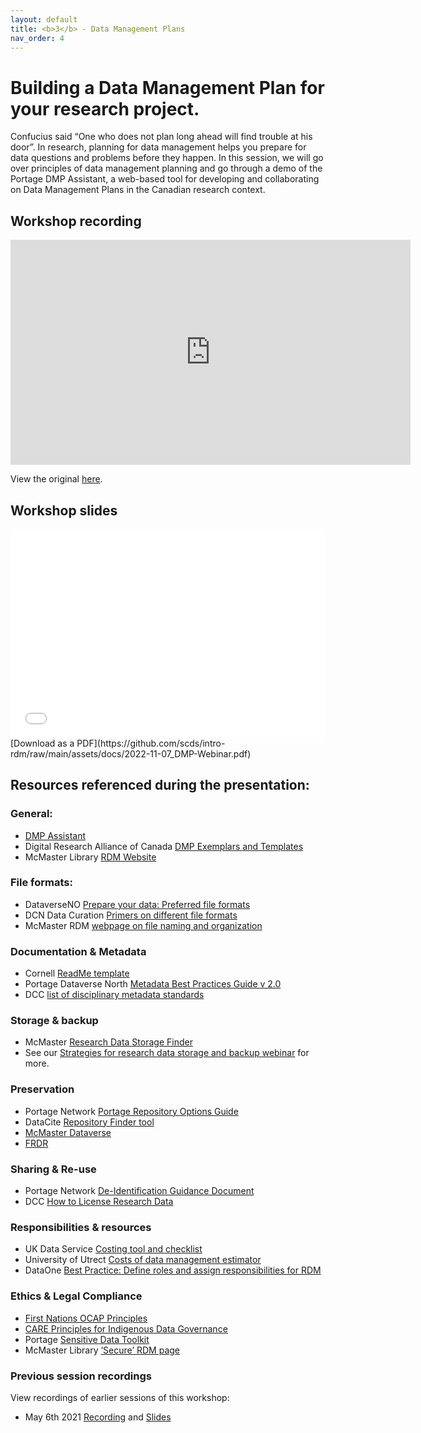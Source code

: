 ```yaml
---
layout: default
title: <b>3</b> - Data Management Plans
nav_order: 4
---
```


# Building a Data Management Plan for your research project.

Confucius said “One who does not plan long ahead will find trouble at his door”. In research, planning for data management helps you prepare for data questions and problems before they happen. In this session, we will go over principles of data management planning and go through a demo of the Portage DMP Assistant, a web-based tool for developing and collaborating on Data Management Plans in the Canadian research context.


## Workshop recording

<iframe height="360" width="640" allowfullscreen frameborder=0 src="https://echo360.ca/media/e0ae5a2f-eebe-4374-859a-ec0d024a0ddb/public"></iframe>

View the original [here](https://echo360.ca/media/e0ae5a2f-eebe-4374-859a-ec0d024a0ddb/public).

## Workshop slides

<div style="position:relative;padding-top:66.25%;">
<iframe src="//docs.google.com/viewer?url=https://github.com/scds/intro-rdm/raw/main/assets/docs/2022-11-07_DMP-Webinar.pdf?dl=0&hl=en_US&embedded=true" class="gde-frame" style="position:absolute;top:0;left:0;width:100%;height:100%;border:none;" scrolling="no"></iframe>
</div>
[Download as a PDF](https://github.com/scds/intro-rdm/raw/main/assets/docs/2022-11-07_DMP-Webinar.pdf)
<br>

## Resources referenced during the presentation:

### General:
* [DMP Assistant](https://assistant.portagenetwork.ca)
* Digital Research Alliance of Canada [DMP Exemplars and Templates](https://alliancecan.ca/en/services/research-data-management/learning-and-training/training-resources#heading-dmp-exemplars)
* McMaster Library [RDM Website](https://library.mcmaster.ca/services/rdm)

### File formats:
* DataverseNO [Prepare your data: Preferred file formats](https://site.uit.no/dataverseno/deposit/prepare/#what-are-preferred-file-formats)
* DCN Data Curation [Primers on different file formats](https://datacurationnetwork.org/outputs/data-curation-primers/)
* McMaster RDM [webpage on file naming and organization](https://rdm.mcmaster.ca/organize#tab-file-folder-organization)

### Documentation & Metadata
* Cornell [ReadMe template](https://cornell.app.box.com/v/ReadmeTemplate)
* Portage Dataverse North [Metadata Best Practices Guide v 2.0](http://hdl.handle.net/2429/73609)
* DCC [list of disciplinary metadata standards](https://www.dcc.ac.uk/guidance/standards/metadata)

### Storage & backup
* McMaster [Research Data Storage Finder](https://u.mcmaster.ca/storagefinder)
* See our [Strategies for research data storage and backup webinar](storage) for more.

### Preservation
* Portage Network [Portage Repository Options Guide](https://zenodo.org/record/3966349)
* DataCite [Repository Finder tool](https://repositoryfinder.datacite.org/)
* [McMaster Dataverse](https://borealisdata.ca/dataverse/mcmaster)
* [FRDR](https://www.frdr-dfdr.ca/repo/)

### Sharing & Re-use
* Portage Network [De-Identification Guidance Document](https://zenodo.org/record/4270551)
* DCC [How to License Research Data](https://www.dcc.ac.uk/guidance/how-guides/license-research-data)

### Responsibilities & resources
* UK Data Service [Costing tool and checklist](https://ukdataservice.ac.uk/media/622368/costingtool.pdf)
* University of Utrect [Costs of data management estimator](https://www.uu.nl/en/research/research-data-management/guides/costs-of-data-management)
* DataOne [Best Practice: Define roles and assign responsibilities for RDM](https://dataoneorg.github.io/Education/bestpractices/define-roles-and)

### Ethics & Legal Compliance
* [First Nations OCAP Principles](https://fnigc.ca/ocap-training/)
* [CARE Principles for Indigenous Data Governance](https://www.gida-global.org/care)
* Portage [Sensitive Data Toolkit](https://alliancecan.ca/en/services/research-data-management/learning-and-training/training-resources#heading-sensitive-data-guidance)
* McMaster Library [‘Secure’ RDM page](https://rdm.mcmaster.ca/secure)

### Previous session recordings

View recordings of earlier sessions of this workshop:

* May 6th 2021 [Recording](https://echo360.ca/media/cbeb4b28-21a4-4149-a814-ddeef38efab4/public) and [Slides](https://github.com/scds/intro-rdm/raw/main/assets/docs/2021-05-07_DMP_Slides.pdf)
